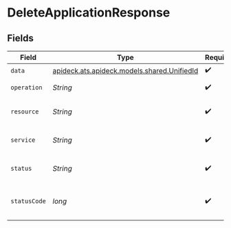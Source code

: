# DeleteApplicationResponse


## Fields

| Field                                                                           | Type                                                                            | Required                                                                        | Description                                                                     | Example                                                                         |
| ------------------------------------------------------------------------------- | ------------------------------------------------------------------------------- | ------------------------------------------------------------------------------- | ------------------------------------------------------------------------------- | ------------------------------------------------------------------------------- |
| `data`                                                                          | [apideck.ats.apideck.models.shared.UnifiedId](../../models/shared/UnifiedId.md) | :heavy_check_mark:                                                              | N/A                                                                             |                                                                                 |
| `operation`                                                                     | *String*                                                                        | :heavy_check_mark:                                                              | Operation performed                                                             | delete                                                                          |
| `resource`                                                                      | *String*                                                                        | :heavy_check_mark:                                                              | Unified API resource name                                                       | Applications                                                                    |
| `service`                                                                       | *String*                                                                        | :heavy_check_mark:                                                              | Apideck ID of service provider                                                  | sap-successfactors                                                              |
| `status`                                                                        | *String*                                                                        | :heavy_check_mark:                                                              | HTTP Response Status                                                            | OK                                                                              |
| `statusCode`                                                                    | *long*                                                                          | :heavy_check_mark:                                                              | HTTP Response Status Code                                                       | 200                                                                             |